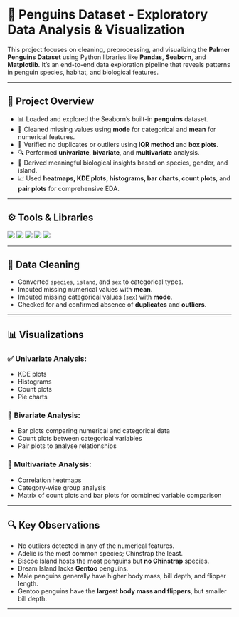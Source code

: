# 🐧 Penguins Dataset - Exploratory Data Analysis & Visualization

This project focuses on cleaning, preprocessing, and visualizing the **Palmer Penguins Dataset** using Python libraries like **Pandas**, **Seaborn**, and **Matplotlib**. It’s an end-to-end data exploration pipeline that reveals patterns in penguin species, habitat, and biological features.

---

## 📌 Project Overview

- 📊 Loaded and explored the Seaborn’s built-in **penguins** dataset.
- 🧹 Cleaned missing values using **mode** for categorical and **mean** for numerical features.
- 🚫 Verified no duplicates or outliers using **IQR method** and **box plots**.
- 🔍 Performed **univariate**, **bivariate**, and **multivariate** analysis.
- 🧠 Derived meaningful biological insights based on species, gender, and island.
- 📈 Used **heatmaps, KDE plots, histograms, bar charts, count plots**, and **pair plots** for comprehensive EDA.

---

## ⚙️ Tools & Libraries

<p float="left">
  <img src="https://img.shields.io/badge/Pandas-150458?style=for-the-badge&logo=pandas&logoColor=white" />
  <img src="https://img.shields.io/badge/Numpy-013243?style=for-the-badge&logo=numpy&logoColor=white" />
  <img src="https://img.shields.io/badge/Seaborn-4B8BBE?style=for-the-badge&logo=python&logoColor=white" />
  <img src="https://img.shields.io/badge/Matplotlib-206b99?style=for-the-badge&logo=matplotlib&logoColor=white" />
  <img src="https://img.shields.io/badge/Jupyter-FAF5F2?style=for-the-badge&logo=jupyter&logoColor=orange" />
</p>

---

## 🧼 Data Cleaning

- Converted `species`, `island`, and `sex` to categorical types.
- Imputed missing numerical values with **mean**.
- Imputed missing categorical values (`sex`) with **mode**.
- Checked for and confirmed absence of **duplicates** and **outliers**.

---

## 📊 Visualizations

### ✅ Univariate Analysis:
- KDE plots
- Histograms
- Count plots
- Pie charts

### 🔄 Bivariate Analysis:
- Bar plots comparing numerical and categorical data
- Count plots between categorical variables
- Pair plots to analyse relationships

### 🔁 Multivariate Analysis:
- Correlation heatmaps
- Category-wise group analysis
- Matrix of count plots and bar plots for combined variable comparison

---

## 🔍 Key Observations

- No outliers detected in any of the numerical features.
- Adelie is the most common species; Chinstrap the least.
- Biscoe Island hosts the most penguins but **no Chinstrap** species.
- Dream Island lacks **Gentoo** penguins.
- Male penguins generally have higher body mass, bill depth, and flipper length.
- Gentoo penguins have the **largest body mass and flippers**, but smaller bill depth.

---
